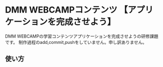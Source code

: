 # DMM WEBCAMPコンテンツ 【アプリケーションを完成させよう】
DMM WEBCAMPの学習コンテンツアプリケーションを完成させようの研修課題です。
制作過程のadd,commit,pushをしていません。申し訳ありません。
## 使い方
